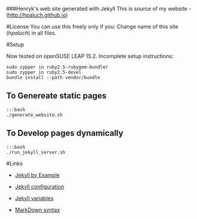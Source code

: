 ###Henryk's web site generated with Jekyll
This is source of my website - (http://hpaluch.github.io)

#License
You can use this freely only if you: Change name of this site (*hpaluch*) in all files.

#Setup


Now tested on openSUSE LEAP 15.2. Incomplete setup instructions:

```shell
sudo zypper in ruby2.5-rubygem-bundler
sudo zypper in ruby2.5-devel
bundle install --path vendor/bundle
```

## To Genereate static pages

	:::bash
	./generate_website.sh

## To Develop pages dynamically

	:::bash
	./run_jekyll_server.sh

#Links

*	[Jekyll by Example](http://www.andrewmunsell.com/tutorials/jekyll-by-example/index.html)

*	[Jekyll configuration](http://jekyllrb.com/docs/configuration/)

*	[Jekyll variables](http://jekyllrb.com/docs/variables/)

*	[MarkDown syntax](http://daringfireball.net/projects/markdown/syntax)

